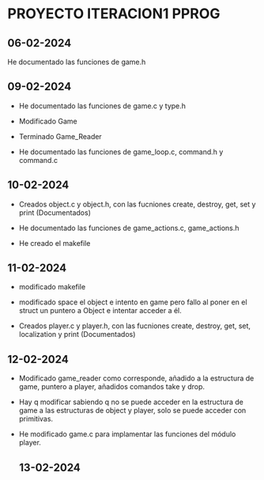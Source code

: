 # PROYECTO ITERACION1 PPROG
## 06-02-2024
He documentado las funciones de game.h

## 09-02-2024
- He documentado las funciones de game.c y type.h
- Modificado Game
- Terminado Game_Reader

- He documentado las funciones de game_loop.c, command.h y command.c

## 10-02-2024
- Creados object.c y object.h, con las fucniones create, destroy, get, set y print (Documentados)

- He documentado las funciones de game_actions.c, game_actions.h
- He creado el makefile

## 11-02-2024
- modificado makefile
- modificado space el object e intento en game pero fallo al poner en el struct un puntero a Object 
e intentar acceder a él.

- Creados player.c y player.h, con las fucniones create, destroy, get, set, localization y print (Documentados)

## 12-02-2024
- Modificado game_reader como corresponde, añadido a la estructura de game, puntero a player, añadidos comandos take y drop.
- Hay q modificar sabiendo q no se puede acceder en la estructura de game a las estructuras de object y player, solo se puede acceder con primitivas.

- He modificado game.c para implamentar las funciones del módulo player.

  ## 13-02-2024
  
